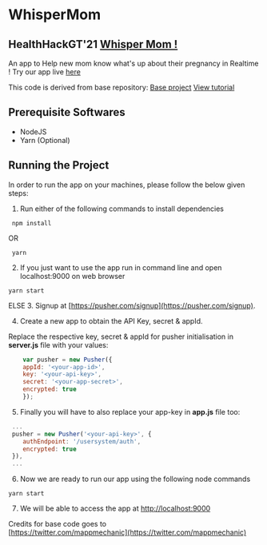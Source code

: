 # WhisperMom
## HealthHackGT'21 [Whisper Mom !](https://whisper-mom.herokuapp.com/)
An app to Help new mom know what's up about their pregnancy in Realtime !
Try our app live [here](https://whisper-mom.herokuapp.com/)

This code is derived from base repository:
[Base project](https://github.com/mappmechanic/whats-up-realtime-status-update)
[View tutorial](https://pusher.com/tutorials/social-network-javascript/)

## Prerequisite Softwares
- NodeJS
- Yarn (Optional)

## Running the Project
In order to run the app on your machines, please follow the below given steps:

1. Run either of the following commands to install dependencies

```
 npm install
```

OR 

```
 yarn
```

2. If you just want to use the app run in command line and open localhost:9000 on web browser
```
yarn start
```
ELSE
3. Signup at [https://pusher.com/signup](https://pusher.com/signup). 

4. Create a new app to obtain the API Key, secret & appId. 

Replace the respective key, secret & appId for pusher initialisation in **server.js** file with your values:

```javascript
    var pusher = new Pusher({
    appId: '<your-app-id>',
    key: '<your-api-key>',
    secret: '<your-app-secret>',
    encrypted: true
    });
```

5. Finally you will have to also replace your app-key in **app.js** file too:

```javascript
 ...
 pusher = new Pusher('<your-api-key>', {
    authEndpoint: '/usersystem/auth',
    encrypted: true
 }),
 ...
```

6. Now we are ready to run our app using the following node commands

```
yarn start
```

7. We will be able to access the app at [http://localhost:9000](http://localhost:9000)

Credits for base code goes to  
[https://twitter.com/mappmechanic](https://twitter.com/mappmechanic)

